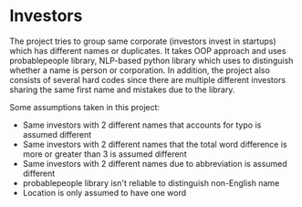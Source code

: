 # Investors

The project tries to group same corporate (investors invest in startups) which has different names or duplicates.
It takes OOP approach and uses probablepeople library, NLP-based python library which uses to distinguish whether a name is person or corporation.
In addition, the project also consists of several hard codes since there are multiple different investors sharing the same first name and mistakes due to the library. 

Some assumptions taken in this project:
- Same investors with 2 different names that accounts for typo is assumed different
- Same investors with 2 different names that the total word difference is more or greater than 3 is assumed different
- Same investors with 2 different names due to abbreviation is assumed different
- probablepeople library isn't reliable to distinguish non-English name
- Location is only assumed to have one word
